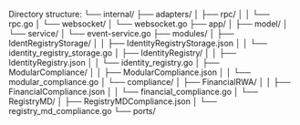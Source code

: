 Directory structure:
└── internal/
     ├── adapters/
     │    ├── rpc/
     │    │    └── rpc.go
     │    └── websocket/
     │         └── websocket.go
     ├── app/
     │    ├── model/
     │    └── service/
     │         └── event-service.go
     ├── modules/
     │    ├── IdentRegistryStorage/
     │    │    ├── IdentityRegistryStorage.json
     │    │    └── identity_registry_storage.go
     │    ├── IdentityRegistry/
     │    │    ├── IdentityRegistry.json
     │    │    └── identity_registry.go
     │    ├── ModularCompliance/
     │    │    ├── ModularCompliance.json
     │    │    └── modular_compliance.go
     │    └── compliance/
     │         ├── FinancialRWA/
     │         │    ├── FinancialCompliance.json
     │         │    └── financial_compliance.go
     │         └── RegistryMD/
     │              ├── RegistryMDCompliance.json
     │              └── registry_md_compliance.go
     └── ports/

     
